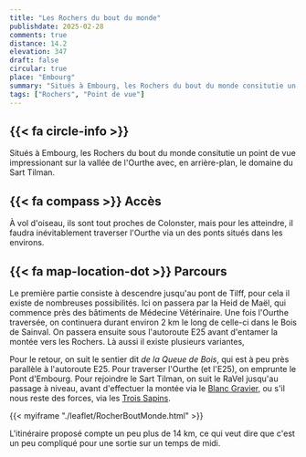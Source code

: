 ```yaml
---
title: "Les Rochers du bout du monde"
publishdate: 2025-02-28
comments: true
distance: 14.2
elevation: 347
draft: false
circular: true
place: "Embourg"
summary: "Situés à Embourg, les Rochers du bout du monde consitutie un point de vue impressionant sur la vallée de l'Ourthe avec, en arrière-plan, le domaine du Sart Tilman."
tags: ["Rochers", "Point de vue"]
---
```


## {{< fa circle-info >}}

Situés à Embourg, les Rochers du bout du monde consitutie un point de vue impressionant sur la vallée de l'Ourthe avec, en arrière-plan, le domaine du Sart Tilman.


## {{< fa compass >}} Accès

À vol d'oiseau, ils sont tout proches de Colonster, mais pour les atteindre, il faudra inévitablement traverser l'Ourthe via un des ponts situés dans les environs.

## {{< fa map-location-dot >}} Parcours

Le première partie consiste à descendre jusqu'au pont de Tilff, pour cela il existe de nombreuses possibilités. Ici on passera par la Heid de Maël, qui commence près des bâtiments de Médecine Vétérinaire. Une fois l'Ourthe traversée, on continuera durant environ 2 km le long de celle-ci dans le Bois de Sainval. On passera ensuite sous l'autoroute E25 avant d'entamer la montée vers les Rochers. Là aussi il existe plusieurs variantes, 

Pour le retour, on suit le sentier dit _de la Queue de Bois_, qui est à peu près parallèle à l'autoroute E25. Pour traverser l'Ourthe (et l'E25), on emprunte le Pont d'Embourg. Pour rejoindre le Sart Tilman, on suit le RaVel jusqu'au passage à niveau, avant d'effectuer la montée via le [Blanc Gravier](../20250325_blancgravier/), ou s'il nous reste des forces, via les [Trois Sapins](../20250315_troissapins/).

{{< myiframe "./leaflet/RocherBoutMonde.html" >}}

L'itinéraire proposé compte un peu plus de 14 km, ce qui veut dire que c'est un peu compliqué pour une sortie sur un temps de midi.

